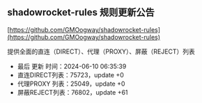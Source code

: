 ## shadowrocket-rules 规则更新公告

[https://github.com/GMOogway/shadowrocket-rules](https://github.com/GMOogway/shadowrocket-rules)

提供全面的直连（DIRECT）、代理（PROXY）、屏蔽（REJECT）列表
- 最后 更新 时间：2024-06-10 06:35:39
- 直连DIRECT列表：75723，update +0
- 代理PROXY 列表：25049，update +0
- 屏蔽REJECT列表：76802，update +61